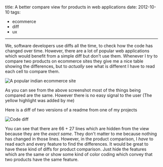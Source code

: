 title: A better compare view for products in web applications
date: 2012-10-10
tags:
- ecommerce
- diff
- ux
---

We, software developers use diffs all the time, to check how the code has changed over time. However, there are a lot of popular web applications which would benefit from a simple diff but don't use them. Whenever I try to compare two products on ecommerce sites they give me a nice table showing the differences, but to *actually* see what is different I have to read each cell to compare them.

![A popular indian ecommerce site](https://substancehq.s3.amazonaws.com/static_asset/5075a5d803b04d0d70001731/Selection_034.jpeg)

As you can see from the above screenshot most of the things being compared are the same. However there is no easy signal to the user (The yellow highlight was added by me)

Here is a diff of two versions of a readme from one of my projects

![Code diff](https://substancehq.s3.amazonaws.com/static_asset/5075a77003b04d129f00082f/Selection_036.jpeg)

You can see that there are 66 + 27 lines which are hidden from the view because they are the *exact same*. They don't matter to me because nothing has changed in those lines. However, in the product comparison, I *have* to read each and every feature to find the differences. It would be great to have these kind of diffs for product comparison. Just hide the features which are the same or show some kind of color coding which convey that two products have the same feature.
